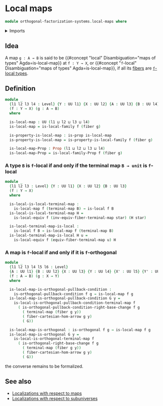 # Local maps

```agda
module orthogonal-factorization-systems.local-maps where
```

<details><summary>Imports</summary>

```agda
open import foundation.cartesian-morphisms-arrows
open import foundation.fibers-of-maps
open import foundation.propositions
open import foundation.unit-type
open import foundation.universe-levels

open import orthogonal-factorization-systems.local-families-of-types
open import orthogonal-factorization-systems.local-types
open import orthogonal-factorization-systems.orthogonal-maps
```

</details>

## Idea

A map `g : A → B` is said to be
{{#concept "local" Disambiguation="maps of types" Agda=is-local-map}} at
`f : Y → X`, or
{{#concept "`f`-local" Disambiguation="maps of types" Agda=is-local-map}}, if
all its [fibers](foundation-core.fibers-of-maps.md) are
[`f`-local types](orthogonal-factorization-systems.local-types.md).

## Definition

```agda
module _
  {l1 l2 l3 l4 : Level} {Y : UU l1} {X : UU l2} {A : UU l3} {B : UU l4}
  (f : Y → X) (g : A → B)
  where

  is-local-map : UU (l1 ⊔ l2 ⊔ l3 ⊔ l4)
  is-local-map = is-local-family f (fiber g)

  is-property-is-local-map : is-prop is-local-map
  is-property-is-local-map = is-property-is-local-family f (fiber g)

  is-local-map-Prop : Prop (l1 ⊔ l2 ⊔ l3 ⊔ l4)
  is-local-map-Prop = is-local-family-Prop f (fiber g)
```

### A type `B` is `f`-local if and only if the terminal map `B → unit` is `f`-local

```agda
module _
  {l1 l2 l3 : Level} {Y : UU l1} {X : UU l2} {B : UU l3}
  (f : Y → X)
  where

  is-local-is-local-terminal-map :
    is-local-map f (terminal-map B) → is-local f B
  is-local-is-local-terminal-map H =
    is-local-equiv f (inv-equiv-fiber-terminal-map star) (H star)

  is-local-terminal-map-is-local :
    is-local f B → is-local-map f (terminal-map B)
  is-local-terminal-map-is-local H u =
    is-local-equiv f (equiv-fiber-terminal-map u) H
```

### A map is `f`-local if and only if it is `f`-orthogonal

```agda
module _
  {l1 l2 l3 l4 l5 l6 : Level}
  {A : UU l1} {B : UU l2} {X : UU l3} {Y : UU l4} {X' : UU l5} {Y' : UU l6}
  (f : A → B) (g : X → Y)
  where

  is-local-map-is-orthogonal-pullback-condition :
    is-orthogonal-pullback-condition f g → is-local-map f g
  is-local-map-is-orthogonal-pullback-condition G y =
    is-local-is-orthogonal-pullback-condition-terminal-map f
      ( is-orthogonal-pullback-condition-right-base-change f g
        ( terminal-map (fiber g y))
        ( fiber-cartesian-hom-arrow g y)
        ( G))

  is-local-map-is-orthogonal : is-orthogonal f g → is-local-map f g
  is-local-map-is-orthogonal G y =
    is-local-is-orthogonal-terminal-map f
      ( is-orthogonal-right-base-change f g
        ( terminal-map (fiber g y))
        ( fiber-cartesian-hom-arrow g y)
        ( G))
```

the converse remains to be formalized.

## See also

- [Localizations with respect to maps](orthogonal-factorization-systems.localizations-maps.md)
- [Localizations with respect to subuniverses](orthogonal-factorization-systems.localizations-subuniverses.md)
